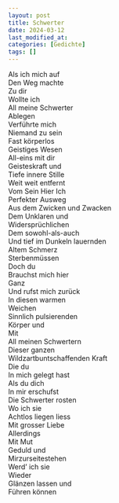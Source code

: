 ```yaml
---
layout: post
title: Schwerter
date: 2024-03-12
last_modified_at:
categories: [Gedichte]
tags: []
---
```


Als ich mich auf  
Den Weg machte  
Zu dir  
Wollte ich  
All meine Schwerter  
Ablegen  
Verführte mich  
Niemand zu sein  
Fast körperlos  
Geistiges Wesen  
All-eins mit dir  
Geisteskraft und  
Tiefe innere Stille  
Weit weit entfernt  
Vom Sein
Hier
Ich  
Perfekter Ausweg  
Aus dem
Zwicken und Zwacken  
Dem Unklaren und  
Widersprüchlichen  
Dem sowohl-als-auch  
Und tief im Dunkeln lauernden  
Altem Schmerz  
Sterbenmüssen  
Doch du  
Brauchst mich hier  
Ganz  
Und rufst mich zurück  
In diesen warmen  
Weichen  
Sinnlich pulsierenden  
Körper und  
Mit  
All meinen Schwertern  
Dieser ganzen  
Wildzartbuntschaffenden Kraft  
Die du  
In mich gelegt hast  
Als du dich  
In mir erschufst  
Die Schwerter rosten  
Wo ich sie  
Achtlos liegen liess  
Mit grosser Liebe  
Allerdings  
Mit Mut  
Geduld und  
Mirzurseitestehen  
Werd’ ich sie  
Wieder  
Glänzen lassen und  
Führen können
